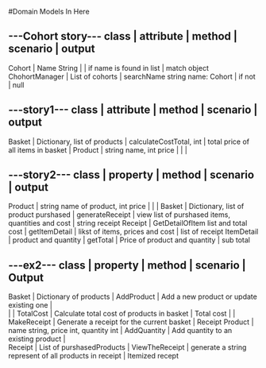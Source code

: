 #Domain Models In Here

---Cohort story---
class               |       attribute                  | method                         | scenario                   |  output  
------------------------------------------------------------------------------------------------------------------------------------------
Cohort              | Name String                      |                                | if name is found in list   | match object 
ChohortManager      | List of cohorts                  | searchName string name: Cohort | if not                      | null


---story1---
class               |         attribute                          |       method                  | scenario                             | output  
-------------------------------------------------------------------------------------------------------------------------------------------------
Basket              | Dictionary, list of products               | calculateCostTotal, int       | total price of all items in basket   |
Product             | string name, int price                     |                               |                                      |


---story2---
class             |         property                          |       method            | scenario                                           | output  
--------------------------------------------------------------------------------------------------------------------------------------------------------------
Product           | string name of product, int price         |                         |                                                    |
Basket            | Dictionary, list of product purshased     | generateReceipt         | view list of purshased items, quantities and cost  | string receipt
Receipt           | GetDetailOfItem list and total cost       | getItemDetail           | likst of items, prices and cost                    | list of receipt
ItemDetail        | product and quantity                      | getTotal                | Price of product and quantity                      | sub total


---ex2---
class             |         property                          |       method        | scenario                                               | Output  
--------------------------------------------------------------------------------------------------------------------------------------------------------------
Basket           | Dictionary of products                     | AddProduct          | Add a new product or update existing one               |  
                 |                                            | TotalCost           | Calculate total cost of products in basket             | Total cost 
                 |                                            | MakeReceipt         | Generate a receipt for the current basket              | Receipt
Product          | name string, price int, quantity int       | AddQuantity         | Add quantity to an existing product                    |   
Receipt          | List of purshasedProducts                  | ViewTheReceipt      | generate a string represent of all products in receipt | Itemized recept 